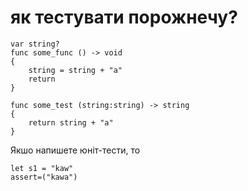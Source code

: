 # як тестувати порожнечу?

```
var string?
func some_func () -> void
{
	string = string + "a"
	return
}
```

```
func some_test (string:string) -> string
{
	return string + "a"
}
```

Якшо напишете юніт-тести, то

```
let s1 = "kaw"
assert=("kawa")
```
